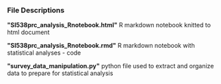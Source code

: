 ### File Descriptions

**"SI538prc_analysis_Rnotebook.html"**
R markdown notebook knitted to html document

**"SI538prc_analysis_Rnotebook.rmd"**
R markdown notebook with statistical analyses - code 

**"survey_data_manipulation.py"**
python file used to extract and organize data to prepare for statistical analysis
